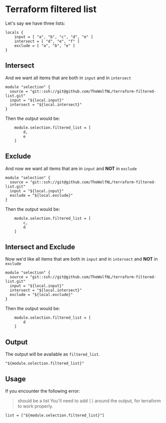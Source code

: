 # Terraform filtered list
Let's say we have three lists:
```
locals {
    input = [ "a", "b", "c", "d", "e" ]
    intersect = [ "d", "e", "f" ]
    exclude = [ "a", "b", "e" ]
}
```

## Intersect
And we want all items that are both in `input` and in `intersect`
```
module "selection" {
  source = "git::ssh://git@github.com/TheWolfNL/terraform-filtered-list.git"
  input = "${local.input}"
  intersect = "${local.intersect}"
}
```
Then the output would be:
```
    module.selection.filtered_list = [
        d,
        e
    ]
```

## Exclude
And now we want all items that are in `input` and **NOT** in `exclude`
```
module "selection" {
  source = "git::ssh://git@github.com/TheWolfNL/terraform-filtered-list.git"
  input = "${local.input}"
  exclude = "${local.exclude}"
}
```
Then the output would be:
```
    module.selection.filtered_list = [
        c,
        d
    ]
```

## Intersect and Exclude
Now we'd like all items that are both in `input` and in `intersect` and **NOT** in `exclude`
```
module "selection" {
  source = "git::ssh://git@github.com/TheWolfNL/terraform-filtered-list.git"
  input = "${local.input}"
  intersect = "${local.intersect}"
  exclude = "${local.exclude}"
}
```
Then the output would be:
```
    module.selection.filtered_list = [
        d
    ]
```

## Output
The output will be available as `filtered_list`.
```
"${module.selection.filtered_list}"
```

## Usage
If you encounter the following error:
> should be a list
You'll need to add `[]` around the output, for terraform to work properly.
```
list = ["${module.selection.filtered_list}"]
```